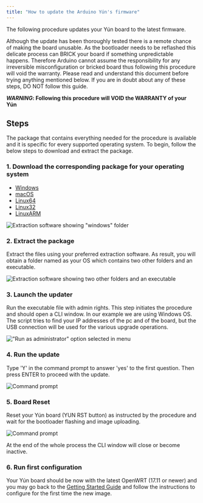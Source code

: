 ```yaml
---
title: "How to update the Arduino Yún's firmware"
---
```


The following procedure updates your Yún board to the latest firmware.

Although the update has been thoroughly tested there is a remote chance of making the board unusable. As the bootloader needs to be reflashed this delicate process can BRICK your board if something unpredictable happens. Therefore Arduino cannot assume the responsibility for any irreversible misconfiguration or bricked board thus following this procedure will void the warranty. Please read and understand this document before trying anything mentioned below. If you are in doubt about any of these steps, DO NOT follow this guide.

**_WARNING_: Following this procedure will VOID the WARRANTY of your Yún**

## Steps

The package that contains everything needed for the procedure is available and it is specific for every supported operating system. To begin, follow the below steps to download and extract the package.

### 1. Download the corresponding package for your operating system

   * [Windows](https://downloads.arduino.cc/openwrtyun/17.11/yun-go-updater-windows.zip)
   * [macOS](https://downloads.arduino.cc/openwrtyun/17.11/yun-go-updater-osx.tar.gz)
   * [Linux64](https://downloads.arduino.cc/openwrtyun/17.11/yun-go-updater-linux64.tar.gz)
   * [Linux32](https://downloads.arduino.cc/openwrtyun/17.11/yun-go-updater-linux32.tar.gz)
   * [LinuxARM](https://downloads.arduino.cc/openwrtyun/17.11/yun-go-updater-linuxarm.tar.gz)

   ![Extraction software showing "windows" folder](img/Yun_firmware_update_0.png)

### 2. Extract the package
   Extract the files using your preferred extraction software. As result, you will obtain a folder named as your OS which contains two other folders and an executable.

   ![Extraction software showing two other folders and an executable](img/Yun_firmware_update_1.png)

### 3. Launch the updater
   Run the executable file with admin rights. This step initiates the procedure and should open a CLI window. In our example we are using Windows OS. The script tries to find your IP addresses of the pc and of the board, but the USB connection will be used for the various upgrade operations.

   !["Run as administrator" option selected in menu](img/Yun_firmware_update_2.png)

### 4. Run the update
   Type 'Y' in the command prompt to answer 'yes' to the first question. Then press ENTER to proceed with the update.

   ![Command prompt](img/Yun_firmware_update_3.jpg)

### 5. Board Reset
   Reset your Yún board (YUN RST button) as instructed by the procedure and wait for the bootloader flashing and image uploading.

   ![Command prompt](img/Yun_firmware_update_4.jpg)

   At the end of the whole process the CLI window will close or become inactive.

### 6. Run first configuration
   Your Yún board should be now with the latest OpenWRT (17.11 or newer) and you may go back to the [Getting Started Guide](https://www.arduino.cc/en/Guide/ArduinoYunRev2#resetting-the-processors-ar9331-wifi-and-32u4) and follow the instructions to configure for the first time the new image.
